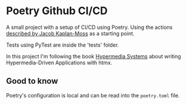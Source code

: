 # Poetry Github CI/CD
A small project with a setup of CI/CD using Poetry. Using the actions [described by Jacob Kaplan-Moss](https://jacobian.org/til/github-actions-poetry/) as a starting point.

Tests using PyTest are inside the 'tests' folder.

In this project I'm following the book [Hypermedia Systems](hypermedia.systems) about writing Hypermedia-Driven Applications with htmx.

## Good to know
Poetry's configuration is local and can be read into the `poetry.toml` file.
